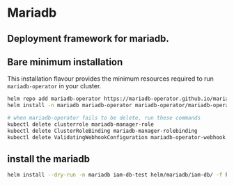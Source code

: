 # Mariadb
## Deployment framework for mariadb. 

## Bare minimum installation

This installation flavour provides the minimum resources required to run `mariadb-operator` in your cluster.

```bash
helm repo add mariadb-operator https://mariadb-operator.github.io/mariadb-operator
helm install -n mariadb mariadb-operator mariadb-operator/mariadb-operator

# when mariadb-operator fails to be delete, run these commands
kubectl delete clusterrole mariadb-manager-role
kubectl delete ClusterRoleBinding mariadb-manager-rolebinding
kubectl delete ValidatingWebhookConfiguration mariadb-operator-webhook
```


## install the mariadb

```bash
helm install --dry-run -n mariadb iam-db-test helm/mariadb/iam-db/ -f helm/mariadb/iam-db/values.yaml  -f helm/mariadb/iam-db/values/values-lsst.yaml
```
